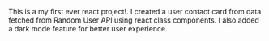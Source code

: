 This is a my first ever react project!. I created a user contact card from data fetched from Random User API using react class components. I also added a dark mode feature for better user experience. 
